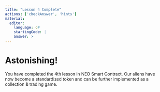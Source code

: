 ```yaml
---
title: "Lesson 4 Complete"
actions: ['checkAnswer', 'hints']
material: 
  editor:
    language: c#
    startingCode: |
    answer: > 
---
```


# Astonishing! 

You have completed the 4th lesson in NEO Smart Contract. Our aliens have now become a standardized token and can be further implemented as a collection & trading game. 
